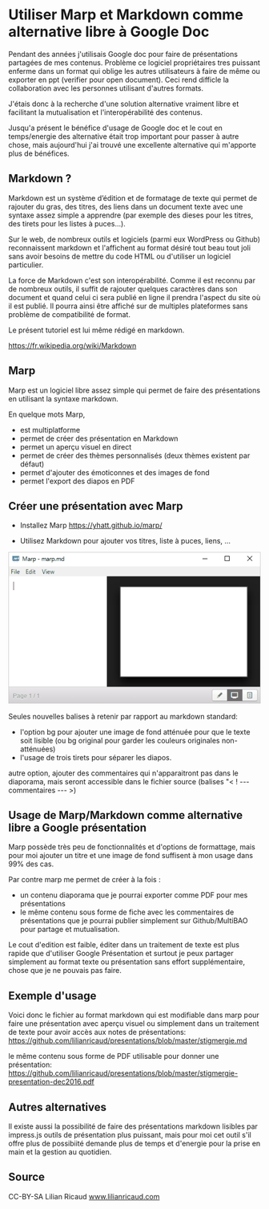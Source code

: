 # Utiliser Marp et Markdown comme alternative libre à Google Doc

Pendant des années j'utilisais Google doc pour faire de présentations partagées de mes contenus. Problème ce logiciel propriétaires tres puissant enferme dans un format qui oblige les autres utilisateurs à faire de même ou exporter en ppt (verifier pour open document). Ceci rend difficle la collaboration avec les personnes utilisant d'autres formats.

J'étais donc à la recherche d'une solution alternative vraiment libre et facilitant la mutualisation et l'interopérabilité des contenus.

Jusqu'a présent le bénéfice d'usage de Google doc et le cout en temps/energie des alternative était trop important pour passer à autre chose, mais aujourd'hui j'ai trouvé une excellente alternative qui m'apporte plus de bénéfices.

## Markdown ?

Markdown est un système d’édition et de formatage de texte qui permet de rajouter du gras, des titres, des liens dans un document texte avec une syntaxe assez simple a apprendre (par exemple des dieses pour les titres, des tirets pour les listes à puces...).

Sur le web, de nombreux outils et logiciels (parmi eux WordPress ou Github) reconnaissent markdown et l'affichent au format désiré tout beau tout joli sans avoir besoins de mettre du code HTML ou d'utiliser un logiciel particulier.

La force de Markdown c'est son interopérabilité. Comme il est reconnu par de nombreux outils, il suffit de rajouter quelques caractères dans son document et quand celui ci sera publié en ligne il prendra l'aspect du site où il est publié. Il pourra ainsi être affiché sur de multiples plateformes sans problème de compatibilité de format.

Le présent tutoriel est lui même rédigé en markdown.

https://fr.wikipedia.org/wiki/Markdown
 
## Marp

Marp est un logiciel libre assez simple qui permet de faire des présentations en utilisant la syntaxe markdown.

En quelque mots Marp,

- est multiplatforme
- permet de créer des présentation en Markdown
- permet un aperçu visuel en direct
- permet de créer des thèmes personnalisés (deux thèmes existent par défaut)
- permet d'ajouter des émoticonnes et des images de fond
- permet l'export des diapos en PDF

## Créer une présentation avec Marp

- Installez Marp
https://yhatt.github.io/marp/

- Utilisez Markdown pour ajouter vos titres, liste à puces, liens, ...

![](marp-demo-presentation.gif)

Seules nouvelles balises à retenir par rapport au markdown standard: 
- l'option bg pour ajouter une image de fond atténuée pour que le texte soit lisible (ou bg original pour garder les couleurs originales non-atténuées)
- l'usage de trois tirets pour séparer les diapos.

autre option, ajouter des commentaires qui n'apparaitront pas dans le diaporama, mais seront accessible dans le fichier source (balises "< ! --- commentaires --- >)

## Usage de Marp/Markdown comme alternative libre a Google présentation

Marp possède très peu de fonctionnalités et d'options de formattage, mais pour moi ajouter un titre et une image de fond suffisent à mon usage dans 99% des cas.

Par contre marp me permet de créer à la fois :
- un contenu diaporama que je pourrai exporter comme PDF pour mes présentations
- le même contenu sous forme de fiche avec les commentaires de présentations que je pourrai publier simplement sur Github/MultiBAO pour partage et mutualisation.

Le cout d'edition est faible, éditer dans un traitement de texte est plus rapide que d'utiliser Google Présentation et surtout je peux partager simplement au format texte ou présentation sans effort supplémentaire, chose que je ne pouvais pas faire.

## Exemple d'usage

Voici donc le fichier au format markdown qui est modifiable dans marp pour faire une présentation avec aperçu visuel ou simplement dans un traitement de texte pour avoir accès aux notes de présentations:
https://github.com/lilianricaud/presentations/blob/master/stigmergie.md

le même contenu sous forme de PDF utilisable pour donner une présentation:
https://github.com/lilianricaud/presentations/blob/master/stigmergie-presentation-dec2016.pdf

## Autres alternatives

Il existe aussi la possibilité de faire des présentations markdown lisibles par impress.js outils de présentation plus puissant, mais pour moi cet outil s'il offre plus de possibiité demande plus de temps et d'energie pour la prise en main et la gestion au quotidien.

## Source 

CC-BY-SA Lilian Ricaud
www.lilianricaud.com

